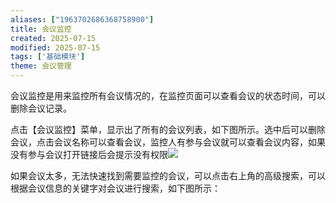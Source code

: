 ```yaml
---
aliases: ["1963702686368758900"]
title: 会议监控
created: 2025-07-15
modified: 2025-07-15
tags: ['基础模块']
theme: 会议管理
---
```


会议监控是用来监控所有会议情况的，在监控页面可以查看会议的状态时间，可以删除会议记录。

点击【会议监控】菜单，显示出了所有的会议列表，如下图所示。选中后可以删除会议，点击会议名称可以查看会议，监控人有参与会议就可以查看会议内容，如果没有参与会议打开链接后会提示没有权限![](https://myhelpdoc.oss-cn-heyuan.aliyuncs.com/mdimages/c252d504517cefdfa06867a75ed00d17.jpg)

如果会议太多，无法快速找到需要监控的会议，可以点击右上角的高级搜索，可以根据会议信息的关键字对会议进行搜索，如下图所示：

